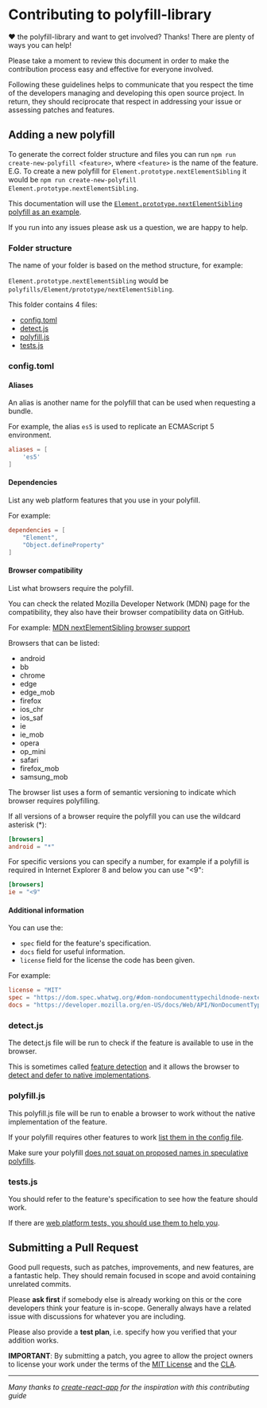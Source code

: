 # Contributing to polyfill-library

♥ the polyfill-library and want to get involved?
Thanks! There are plenty of ways you can help!

Please take a moment to review this document in order to make the contribution
process easy and effective for everyone involved.

Following these guidelines helps to communicate that you respect the time of
the developers managing and developing this open source project. In return,
they should reciprocate that respect in addressing your issue or assessing
patches and features.

## Adding a new polyfill

To generate the correct folder structure and files you can run `npm run create-new-polyfill <feature>`, where `<feature>` is the name of the feature. E.G. To create a new polyfill for `Element.prototype.nextElementSibling` it would be `npm run create-new-polyfill Element.prototype.nextElementSibling`.

This documentation will use the [`Element.prototype.nextElementSibling` polyfill as an example](https://github.com/Financial-Times/polyfill-library/tree/master/polyfills/Element/prototype/nextElementSibling).

If you run into any issues please ask us a question, we are happy to help.

### Folder structure

The name of your folder is based on the method structure, for example:

`Element.prototype.nextElementSibling` would be `polyfills/Element/prototype/nextElementSibling`.

This folder contains 4 files:

- [config.toml](#configtoml)
- [detect.js](#detectjs)
- [polyfill.js](#polyfilljs)
- [tests.js](#testsjs)

### config.toml

#### Aliases

An alias is another name for the polyfill that can be used when requesting a bundle.

For example, the alias `es5` is used to replicate an ECMAScript 5 environment.

```toml
aliases = [
    'es5'
]
```

#### Dependencies

List any web platform features that you use in your polyfill.

For example:

```toml
dependencies = [
    "Element",
    "Object.defineProperty"
]
```

#### Browser compatibility
List what browsers require the polyfill.

You can check the related Mozilla Developer Network (MDN) page for the compatibility, they also have their browser compatibility data on GitHub.

For example: [MDN nextElementSibling browser support](https://github.com/mdn/browser-compat-data/blob/master/api/NonDocumentTypeChildNode.json#L99-L149)

Browsers that can be listed:
- android
- bb
- chrome
- edge
- edge_mob
- firefox
- ios_chr
- ios_saf
- ie
- ie_mob
- opera
- op_mini
- safari
- firefox_mob
- samsung_mob

The browser list uses a form of semantic versioning to indicate which browser requires polyfilling.

If all versions of a browser require the polyfill you can use the wildcard asterisk (*):

```toml
[browsers]
android = "*"
```

For specific versions you can specify a number, for example if a polyfill is required in Internet Explorer 8 and below you can use "<9":

```toml
[browsers]
ie = "<9"
```

#### Additional information

You can use the:

- `spec` field for the feature's specification.
- `docs` field for useful information.
- `license` field for the license the code has been given.

For example:
```toml
license = "MIT"
spec = "https://dom.spec.whatwg.org/#dom-nondocumenttypechildnode-nextelementsibling"
docs = "https://developer.mozilla.org/en-US/docs/Web/API/NonDocumentTypeChildNode/nextElementSibling"
```

### detect.js

The detect.js file will be run to check if the feature is available to use in the browser.

This is sometimes called [feature detection](https://developer.mozilla.org/en-US/docs/Learn/Tools_and_testing/Cross_browser_testing/Feature_detection) and it allows the browser to [detect and defer to native implementations](https://www.w3.org/2001/tag/doc/polyfills/#detect-and-defer-to-native-implementations).

### polyfill.js

This polyfill.js file will be run to enable a browser to work without the native implementation of the feature.

If your polyfill requires other features to work [list them in the config file](#dependencies).

Make sure your polyfill [does not squat on proposed names in speculative polyfills](https://www.w3.org/2001/tag/doc/polyfills/#don-t-squat-on-proposed-names-in-speculative-polyfills).

### tests.js

You should refer to the feature's specification to see how the feature should work.

If there are [web platform tests, you should use them to help you](https://www.w3.org/2001/tag/doc/polyfills/#pass-web-platform-tests-if-they-exist).

## Submitting a Pull Request

Good pull requests, such as patches, improvements, and new features, are a fantastic help. They should remain focused in scope and avoid containing unrelated commits.

Please **ask first** if somebody else is already working on this or the core developers think your feature is in-scope. Generally always have a related issue with discussions for whatever you are including.

Please also provide a **test plan**, i.e. specify how you verified that your addition works.

**IMPORTANT**: By submitting a patch, you agree to allow the project
owners to license your work under the terms of the [MIT License](../LICENSE.md) and the [CLA](./contribution_licence_agreement.md).

---

_Many thanks to [create-react-app](https://github.com/facebook/create-react-app/blob/master/CONTRIBUTING.md) for the inspiration with this contributing guide_
